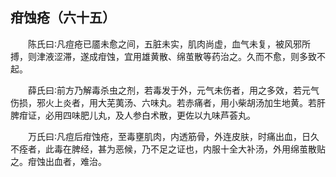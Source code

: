 ## 疳蚀疮（六十五）


&emsp;&emsp;陈氏曰∶凡痘疮已靥未愈之间，五脏未实，肌肉尚虚，血气未复，被风邪所搏，则津液涩滞，遂成疳蚀，宜用雄黄散、绵茧散等药治之。久而不愈，则多致不起。

&emsp;&emsp;薛氏曰∶前方乃解毒杀虫之剂，若毒发于外，元气未伤者，用之多效，若元气伤损，邪火上炎者，用大芜荑汤、六味丸。若赤痛者，用小柴胡汤加生地黄。若肝脾疳证，必用四味肥儿丸，及人参白术散，更佐以九味芦荟丸。

&emsp;&emsp;万氏曰∶凡痘后疳蚀疮，至毒壅肌肉，内透筋骨，外连皮肤，时痛出血，日久不痊者，此毒在脾经，甚为恶候，乃不足之证也，内服十全大补汤，外用绵茧散贴之。疳蚀出血者，难治。

